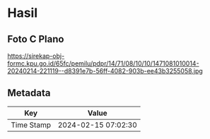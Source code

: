 # Hasil

## Foto C Plano

https://sirekap-obj-formc.kpu.go.id/65fc/pemilu/pdpr/14/71/08/10/10/1471081010014-20240214-221119--d8391e7b-56ff-4082-903b-ee43b3255058.jpg


## Metadata

| Key        | Value               |
| ---------- | ------------------- |
| Time Stamp | 2024-02-15 07:02:30 |



